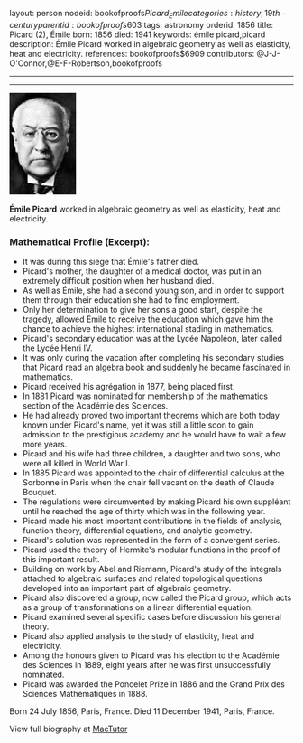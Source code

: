layout: person
nodeid: bookofproofs$Picard_Emile
categories: history,19th-century
parentid: bookofproofs$603
tags: astronomy
orderid: 1856
title: Picard (2), Émile
born: 1856
died: 1941
keywords: émile picard,picard
description: Émile Picard worked in algebraic geometry as well as elasticity, heat and electricity.
references: bookofproofs$6909
contributors: @J-J-O'Connor,@E-F-Robertson,bookofproofs

---



---

![Picard_Emile.jpg](https://github.com/bookofproofs/bookofproofs.github.io/blob/main/_sources/_assets/images/portraits/Picard_Emile.jpg?raw=true)

**Émile Picard** worked in algebraic geometry as well as elasticity, heat and electricity.

### Mathematical Profile (Excerpt):
* It was during this siege that Émile's father died.
* Picard's mother, the daughter of a medical doctor, was put in an extremely difficult position when her husband died.
* As well as Émile, she had a second young son, and in order to support them through their education she had to find employment.
* Only her determination to give her sons a good start, despite the tragedy, allowed Émile to receive the education which gave him the chance to achieve the highest international stading in mathematics.
* Picard's secondary education was at the Lycée Napoléon, later called the Lycée Henri IV.
* It was only during the vacation after completing his secondary studies that Picard read an algebra book and suddenly he became fascinated in mathematics.
* Picard received his agrégation in 1877, being placed first.
* In 1881 Picard was nominated for membership of the mathematics section of the Académie des Sciences.
* He had already proved two important theorems which are both today known under Picard's name, yet it was still a little soon to gain admission to the prestigious academy and he would have to wait a few more years.
* Picard and his wife had three children, a daughter and two sons, who were all killed in World War I.
* In 1885 Picard was appointed to the chair of differential calculus at the Sorbonne in Paris when the chair fell vacant on the death of Claude Bouquet.
* The regulations were circumvented by making Picard his own suppléant until he reached the age of thirty which was in the following year.
* Picard made his most important contributions in the fields of analysis, function theory, differential equations, and analytic geometry.
* Picard's solution was represented in the form of a convergent series.
* Picard used the theory of Hermite's modular functions in the proof of this important result.
* Building on work by Abel and Riemann, Picard's study of the integrals attached to algebraic surfaces and related topological questions developed into an important part of algebraic geometry.
* Picard also discovered a group, now called the Picard group, which acts as a group of transformations on a linear differential equation.
* Picard examined several specific cases before discussion his general theory.
* Picard also applied analysis to the study of elasticity, heat and electricity.
* Among the honours given to Picard was his election to the Académie des Sciences in 1889, eight years after he was first unsuccessfully nominated.
* Picard was awarded the Poncelet Prize in 1886 and the Grand Prix des Sciences Mathématiques in 1888.

Born 24 July 1856, Paris, France. Died 11 December 1941, Paris, France.

View full biography at [MacTutor](https://mathshistory.st-andrews.ac.uk/Biographies/Picard_Emile/)
